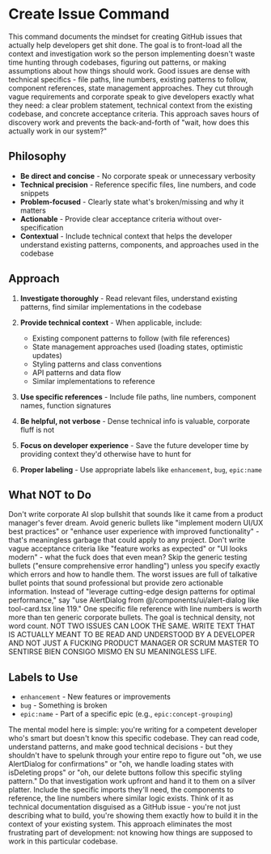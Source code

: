 # Create Issue Command

This command documents the mindset for creating GitHub issues that actually help developers get shit done. The goal is to front-load all the context and investigation work so the person implementing doesn't waste time hunting through codebases, figuring out patterns, or making assumptions about how things should work. Good issues are dense with technical specifics - file paths, line numbers, existing patterns to follow, component references, state management approaches. They cut through vague requirements and corporate speak to give developers exactly what they need: a clear problem statement, technical context from the existing codebase, and concrete acceptance criteria. This approach saves hours of discovery work and prevents the back-and-forth of "wait, how does this actually work in our system?"

## Philosophy

- **Be direct and concise** - No corporate speak or unnecessary verbosity
- **Technical precision** - Reference specific files, line numbers, and code snippets
- **Problem-focused** - Clearly state what's broken/missing and why it matters
- **Actionable** - Provide clear acceptance criteria without over-specification
- **Contextual** - Include technical context that helps the developer understand existing patterns, components, and approaches used in the codebase

## Approach

1. **Investigate thoroughly** - Read relevant files, understand existing patterns, find similar implementations in the codebase

2. **Provide technical context** - When applicable, include:
   - Existing component patterns to follow (with file references)
   - State management approaches used (loading states, optimistic updates)
   - Styling patterns and class conventions
   - API patterns and data flow
   - Similar implementations to reference

3. **Use specific references** - Include file paths, line numbers, component names, function signatures

4. **Be helpful, not verbose** - Dense technical info is valuable, corporate fluff is not

5. **Focus on developer experience** - Save the future developer time by providing context they'd otherwise have to hunt for

6. **Proper labeling** - Use appropriate labels like `enhancement`, `bug`, `epic:name`

## What NOT to Do

Don't write corporate AI slop bullshit that sounds like it came from a product manager's fever dream. Avoid generic bullets like "implement modern UI/UX best practices" or "enhance user experience with improved functionality" - that's meaningless garbage that could apply to any project. Don't write vague acceptance criteria like "feature works as expected" or "UI looks modern" - what the fuck does that even mean? Skip the generic testing bullets ("ensure comprehensive error handling") unless you specify exactly which errors and how to handle them. The worst issues are full of talkative bullet points that sound professional but provide zero actionable information. Instead of "leverage cutting-edge design patterns for optimal performance," say "use AlertDialog from @/components/ui/alert-dialog like tool-card.tsx line 119." One specific file reference with line numbers is worth more than ten generic corporate bullets. The goal is technical density, not word count. NOT TWO ISSUES CAN LOOK THE SAME. WRITE TEXT THAT IS ACTUALLY MEANT TO BE READ AND UNDERSTOOD BY A DEVELOPER AND NOT JUST A FUCKING PRODUCT MANAGER OR SCRUM MASTER TO SENTIRSE BIEN CONSIGO MISMO EN SU MEANINGLESS LIFE.

## Labels to Use

- `enhancement` - New features or improvements
- `bug` - Something is broken
- `epic:name` - Part of a specific epic (e.g., `epic:concept-grouping`)

The mental model here is simple: you're writing for a competent developer who's smart but doesn't know this specific codebase. They can read code, understand patterns, and make good technical decisions - but they shouldn't have to spelunk through your entire repo to figure out "oh, we use AlertDialog for confirmations" or "oh, we handle loading states with isDeleting props" or "oh, our delete buttons follow this specific styling pattern." Do that investigation work upfront and hand it to them on a silver platter. Include the specific imports they'll need, the components to reference, the line numbers where similar logic exists. Think of it as technical documentation disguised as a GitHub issue - you're not just describing what to build, you're showing them exactly how to build it in the context of your existing system. This approach eliminates the most frustrating part of development: not knowing how things are supposed to work in this particular codebase.
